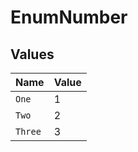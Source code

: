 # EnumNumber


## Values

| Name    | Value   |
| ------- | ------- |
| `One`   | 1       |
| `Two`   | 2       |
| `Three` | 3       |